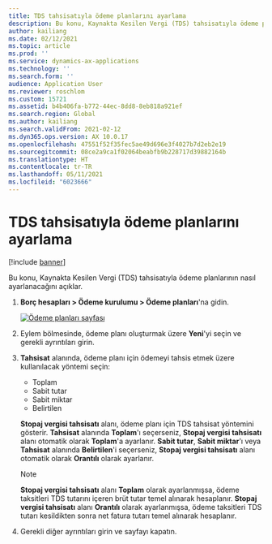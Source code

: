 ```yaml
---
title: TDS tahsisatıyla ödeme planlarını ayarlama
description: Bu konu, Kaynakta Kesilen Vergi (TDS) tahsisatıyla ödeme planlarının nasıl ayarlanacağını açıklar.
author: kailiang
ms.date: 02/12/2021
ms.topic: article
ms.prod: ''
ms.service: dynamics-ax-applications
ms.technology: ''
ms.search.form: ''
audience: Application User
ms.reviewer: roschlom
ms.custom: 15721
ms.assetid: b4b406fa-b772-44ec-8dd8-8eb818a921ef
ms.search.region: Global
ms.author: kailiang
ms.search.validFrom: 2021-02-12
ms.dyn365.ops.version: AX 10.0.17
ms.openlocfilehash: 47551f52f35fec5ae49d696e3f4027b7d2eb2e19
ms.sourcegitcommit: 08ce2a9ca1f02064beabfb9b228717d39882164b
ms.translationtype: HT
ms.contentlocale: tr-TR
ms.lasthandoff: 05/11/2021
ms.locfileid: "6023666"
---
```

# <a name="set-up-payment-schedules-with-tds-allocation"></a>TDS tahsisatıyla ödeme planlarını ayarlama

[!include [banner](../includes/banner.md)]

Bu konu, Kaynakta Kesilen Vergi (TDS) tahsisatıyla ödeme planlarının nasıl ayarlanacağını açıklar.

1. **Borç hesapları \> Ödeme kurulumu \> Ödeme planları**'na gidin.

    [![Ödeme planları sayfası](./media/apac-ind-TDS-27.png)](./media/apac-ind-TDS-27.png)

2. Eylem bölmesinde, ödeme planı oluşturmak üzere **Yeni**'yi seçin ve gerekli ayrıntıları girin.
3. **Tahsisat** alanında, ödeme planı için ödemeyi tahsis etmek üzere kullanılacak yöntemi seçin:

    - Toplam
    - Sabit tutar
    - Sabit miktar
    - Belirtilen

    **Stopaj vergisi tahsisatı** alanı, ödeme planı için TDS tahsisat yöntemini gösterir. **Tahsisat** alanında **Toplam**'ı seçerseniz, **Stopaj vergisi tahsisatı** alanı otomatik olarak **Toplam**'a ayarlanır. **Sabit tutar**, **Sabit miktar**'ı veya **Tahsisat** alanında **Belirtilen**'i seçerseniz, **Stopaj vergisi tahsisatı** alanı otomatik olarak **Orantılı** olarak ayarlanır.

    > [!NOTE]
    > **Stopaj vergisi tahsisatı** alanı **Toplam** olarak ayarlanmışsa, ödeme taksitleri TDS tutarını içeren brüt tutar temel alınarak hesaplanır. **Stopaj vergisi tahsisatı** alanı **Orantılı** olarak ayarlanmışsa, ödeme taksitleri TDS tutarı kesildikten sonra net fatura tutarı temel alınarak hesaplanır.

4. Gerekli diğer ayrıntıları girin ve sayfayı kapatın.
